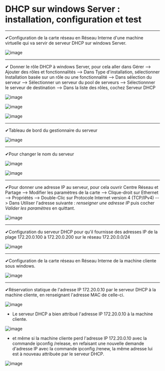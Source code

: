 # DHCP sur windows Server : installation, configuration et test
___
✔Configuration de la carte réseau en Réseau Interne d'une machine virtuelle qui va servir de serveur DHCP sur windows Server.

![image](https://github.com/techerbeatrice/DHCP_windows/assets/138071140/86ff4ad4-898a-4149-a9d7-aad5d082715c)
___
✔ Donner le rôle DHCP à windows Server, pour cela aller dans Gérer --> Ajouter des rôles et fonctionnalités --> Dans Type d'installation, sélectionner Installation basée sur un rôle ou une fonctionnalité --> Dans sélection du serveur --> Sélectionner un serveur du pool de serveurs --> Sélectionnner le serveur de destination --> Dans la liste des rôles, cochez Serveur DHCP

![image](https://github.com/techerbeatrice/DHCP_windows-server/assets/138071140/ec8351da-245a-4833-8db1-194e5bd42969)

![image](https://github.com/techerbeatrice/DHCP_windows-server/assets/138071140/f7ca0e84-ca36-486b-b004-5f5d728a6bbc)

![image](https://github.com/techerbeatrice/DHCP_windows-server/assets/138071140/5b670191-fc39-402c-9880-2bc5d9387fce)
___
✔Tableau de bord du gestionnaire du serveur

![image](https://github.com/techerbeatrice/DHCP_windows/assets/138071140/b329e517-c561-477b-92ba-e664e932d9e7)
___
✔Pour changer le nom du serveur 

![image](https://github.com/techerbeatrice/DHCP_windows/assets/138071140/25027ca0-f07e-4165-9b14-9e89ca437e10)

![image](https://github.com/techerbeatrice/DHCP_windows/assets/138071140/37dc76b1-339f-40ec-8930-d409a57690d1)
___
✔Pour donner une adresse IP au serveur, pour cela ouvrir Centre Réseau et Partage --> Modifier les paramètres de la carte --> Clique-droit sur Ethernet --> Propriétés --> Double-Clic sur Protocole Internet version 4 (TCP/IPv4) --> Dans Utiliser l'adresse suivante : _renseigner une adresse IP_ puis cocher _Valider les paramètres_ en quittant.

![image](https://github.com/techerbeatrice/DHCP_windows/assets/138071140/707ff9bc-eea1-43d2-9ca4-1c3cc22b07b8)
___
✔Configuration du serveur DHCP pour qu'il fournisse des adresses IP de la plage 172.20.0.100 à 172.20.0.200 sur le réseau 172.20.0.0/24

![image](https://github.com/techerbeatrice/DHCP_windows/assets/138071140/59144dfb-a6b2-4c4a-9d38-37b784cd8d2b)
___
✔Configuration de la carte réseau en Réseau Interne de la machine cliente sous windows.

![image](https://github.com/techerbeatrice/DHCP_windows/assets/138071140/60dcc39e-9fed-45b8-8e58-69c47432fd54)
___
✔Réservation statique de l'adresse IP 172.20.0.10 par le serveur DHCP à la machine cliente, en renseignant l'adresse MAC de celle-ci.

![image](https://github.com/techerbeatrice/DHCP_windows/assets/138071140/37eb82e3-45f9-4f47-83a8-c6077ed66179)

- Le serveur DHCP a bien attribué l'adresse IP 172.20.0.10 à la machine cliente.

![image](https://github.com/techerbeatrice/DHCP_windows-server/assets/138071140/ee24476f-9ea3-44b9-b170-c5126d5b1b8e)

- et même si la machine cliente perd l'adresse IP 172.20.0.10 avec la commande ipconfig /release,
en refaisant une nouvelle demande d'adresse IP avec la commande ipconfig /renew, la même adresse lui est à nouveau attribuée par le serveur DHCP.

![image](https://github.com/techerbeatrice/DHCP_windows-server/assets/138071140/c122a47a-9f9a-4fd1-b6e4-f2a7ce23a5dc)



